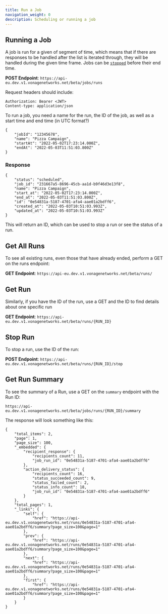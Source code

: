 ```yaml
---
title: Run a Job
navigation_weight: 0
description: Scheduling or running a job
---
```


## Running a Job 

A job is run for a given of segment of time, which means that if there are responses to be handled after the list is iterated through, they will be handled during the given time frame. 
Jobs can be [`stopped`](#stop-job) before their end time. 

**POST Endpoint**: `https://api-eu.dev.v1.vonagenetworks.net/beta/jobs/runs`

Request headers should include: 

```
Authorization: Bearer <JWT>
Content-type: application/json
```

To run a job, you need a name for the run, the ID of the job, as well as a start time and end time (in UTC format?)

```
{
    "jobId": "12345678",
    "name": "Pizza Campaign",
    "startAt": "2022-05-02T17:23:14.000Z",
    "endAt": "2022-05-03T11:51:03.800Z"
}
```

### Response 

```
{
    "status": "scheduled",
    "job_id": "231667a5-8696-45cb-aa1d-b9f46d3e13f8",
    "name": "Pizza Campaign",
    "start_at": "2022-05-02T17:23:14.000Z",
    "end_at": "2022-05-03T11:51:03.800Z",
    "id": "0e54831a-5187-4701-afa4-aae01a2bdff6",
    "created_at": "2022-05-03T10:51:03.993Z",
    "updated_at": "2022-05-03T10:51:03.993Z"
}
```

This will return an ID, which can be used to stop a run or see the status of a run. 

## Get All Runs 

To see all existing runs, even those that have already ended, perform a GET on the runs endpoint: 

**GET Endpoint**: `https://api-eu.dev.v1.vonagenetworks.net/beta/runs/`

## Get Run 

Similarly, if you have the ID of the run, use a GET and the ID to find details about one specific run 

**GET Endpoint**: `https://api-eu.dev.v1.vonagenetworks.net/beta/runs/{RUN_ID}`

## Stop Run

To stop a run, use the ID of the run: 

**POST Endpoint**: `https://api-eu.dev.v1.vonagenetworks.net/beta/runs/{RUN_ID}/stop`

## Get Run Summary 

To see the summary of a Run, use a GET on the `summary` endpoint with the Run ID: 

`https://api-eu.dev.v1.vonagenetworks.net/beta/jobs/runs/{RUN_ID}/summary`

The response will look something like this: 

```
{
    "total_items": 2,
    "page": 1,
    "page_size": 100,
    "_embedded": {
        "recipient_response": {
            "recipients_count": 11,
            "job_run_id": "0e54831a-5187-4701-afa4-aae01a2bdff6"
        },
        "action_delivery_status": {
            "recipients_count": 16,
            "status_succeeded_count": 9,
            "status_failed_count": 2,
            "status_info_count": 18,
            "job_run_id": "0e54831a-5187-4701-afa4-aae01a2bdff6"
        }
    },
    "total_pages": 1,
    "_links": {
        "self": {
            "href": "https://api-eu.dev.v1.vonagenetworks.net/runs/0e54831a-5187-4701-afa4-aae01a2bdff6/summary?page_size=100&page=1"
        },
        "prev": {
            "href": "https://api-eu.dev.v1.vonagenetworks.net/runs/0e54831a-5187-4701-afa4-aae01a2bdff6/summary?page_size=100&page=1"
        },
        "next": {
            "href": "https://api-eu.dev.v1.vonagenetworks.net/runs/0e54831a-5187-4701-afa4-aae01a2bdff6/summary?page_size=100&page=1"
        },
        "first": {
            "href": "https://api-eu.dev.v1.vonagenetworks.net/runs/0e54831a-5187-4701-afa4-aae01a2bdff6/summary?page_size=100&page=1"
        }
    }
}
```